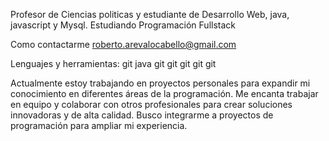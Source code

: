 Profesor de Ciencias politicas y estudiante de Desarrollo Web, java, javascript y  Mysql.
Estudiando Programación Fullstack

Como contactarme roberto.arevalocabello@gmail.com

Lenguajes y herramientas:
git java git git git git git

Actualmente estoy trabajando en proyectos personales para expandir mi conocimiento en diferentes áreas de la programación.
Me encanta trabajar en equipo y colaborar con otros profesionales para crear soluciones innovadoras y de alta calidad. 
Busco integrarme a proyectos de programación para ampliar mi experiencia.
